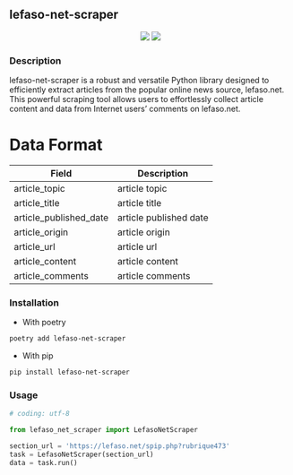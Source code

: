## lefaso-net-scraper



<div align="center">
  <p>
    <img src="https://github.com/abdoulfataoh/lefaso-net-scraper/actions/workflows/test-action.yaml/badge.svg">
    <img src="https://github.com/abdoulfataoh/lefaso-net-scraper/actions/workflows/publish-action.yaml/badge.svg">
  </p>
</div>

### Description
lefaso-net-scraper is a robust and versatile Python library designed to efficiently extract articles from the popular online news source, lefaso.net. This powerful scraping tool allows users to effortlessly collect article content and data from Internet users’ comments on lefaso.net.

# Data Format

| Field                  | Description            |
|------------------------|------------------------|
| article_topic          | article topic          |
| article_title          | article title          |
| article_published_date | article published date |
| article_origin         | article origin         |
| article_url            | article url            |
| article_content        | article content        |
| article_comments       | article comments       |

### Installation

- With poetry

```bash
poetry add lefaso-net-scraper
```

- With pip

```bash
pip install lefaso-net-scraper
```

### Usage

```python
# coding: utf-8

from lefaso_net_scraper import LefasoNetScraper

section_url = 'https://lefaso.net/spip.php?rubrique473'
task = LefasoNetScraper(section_url)
data = task.run()
```
